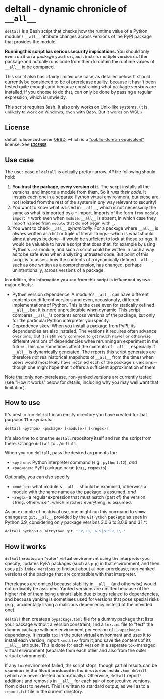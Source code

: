 <!-- SPDX-License-Identifier: 0BSD -->

# deltall - dynamic chronicle of `__all__`

`deltall` is a Bash script that checks how the runtime value of a Python
module's `__all__` attribute changes across versions of the PyPI package that
provides the module.

**Running this script has serious security implications.** You should only ever
run it on a package you trust, as it installs multiple versions of the package
and actually runs code from them to obtain the runtime values of `__all__` to
be compared.

This script also has a fairly limited use case, as detailed below. It should
currently be considered to be of prerelease quality, because it hasn't been
tested quite enough, and because constraining what package versions are
installed, if you choose to do that, can only be done by passing a regular
expression, which is unwieldy.

This script requires Bash. It also only works on Unix-like systems. (It is
unlikely to work on Windows, even with Bash. But it works on WSL.)

## License

deltall is licensed under [0BSD](https://spdx.org/licenses/0BSD.html), which is
a [“public-domain
equivalent”](https://en.wikipedia.org/wiki/Public-domain-equivalent_license)
license. See [**`LICENSE`**](LICENSE).

## Use case

The uses case of `deltall` is actually pretty narrow. *All* the following
should hold:

1. **You trust the package, every version of it.** The script installs all the
   versions, and imports a module from them. So it *runs their code*. It
   installs each one in a separate Python virtual environment, but these are
   not isolated from the rest of the system in *any* way relevant to security!
2. You want to know what is listed in `__all__`, which is not necessarily the
   same as what is imported by a `*` import. Imports of the form `from module
   import *` work even when `module.__all__` is absent, in which case they
   import names from `module` that do not begin with `_`.
3. You want to check `__all__` *dynamically*. For a package where `__all__` is
   always written as a list or tuple of literal strings--which is what should
   almost always be done--it would be sufficient to look at those strings. It
   would be valuable to have a script that does that, for example by using
   Python's `ast` module, and such a script could be written in such a way as
   to be safe even when analyzing untrusted code. But point of this script is
   to assess how the contents of a dynamically defined `__all__`, such as one
   written as a comprehension, has changed, perhaps unintentionally, across
   versions of a package.

In addition, the information you see from this script is influenced by two
major effects:

- Python version dependence. A module's `__all__` can have different contents
  on different versions and even, occasionally, different implementations of
  Python. This is the case even for statically defined `__all__`, but it is
  more unpredictable when dynamic. This script compares `__all__`'s contents
  across versions of the package, but only for the particular Python
  interpreter you specify.
- Dependency skew. When you install a package from PyPI, its dependencies are
  also installed. The versions it requires often advance over time, but it is
  still very common to get much newer or otherwise different versions of
  dependencies when rerunning an experiment in the future. This can sometimes
  affect the contents of `__all__`, especially if `__all__` is dynamically
  generated. The reports this script generates are therefore *not* real
  historical snapshots of `__all__` from the times when users would most likely
  have installed each of the package's versions--though one might hope that it
  offers a sufficient approximation of them.

Note that only non-prerelease, non-yanked versions are currently tested (see
"How it works" below for details, including why you may well want that
limitation).

## How to use

It's best to run `deltall` in an empty directory you have created for that
purpose. The syntax is:

```sh
deltall <python> <package> [<module>] [<regex>]
```

It's also fine to clone the `deltall` repository itself and run the script from
there. Change `deltall` to `./deltall`.

When you run `deltall`, pass the desired arguments for:

- `<python>`: Python interpreter command (e.g., `python3.12`), *and*
- `<package>`: PyPI package name (e.g., `requests`).

Optionally, you can also specify:

- `<module>`: what module's `__all__` should be examined, otherwise a module
  with the same name as the package is assumed, *and*
- `<regex>` a regular expression that must match (part of) the version string,
  otherwise `^`, which matches everything, is assumed.

As an example of nontrivial use, one might run this command to show changes to
`git.__all__` provided by the `GitPython` package as seen in Python 3.9,
considering only package versions 3.0.6 to 3.0.9 and 3.1.\*:

```sh
deltall python3.9 GitPython git '^3\.0\.[6-9]$|^3\.1\.'
```

## How it works

`deltall` creates an "outer" virtual environment using the interpreter you
specify, updates PyPA packages (such as `pip`) in that environment, and then
uses `pip index versions` to find out about all non-prerelease, non-yanked
versions of the package that are compatible with that interpreter.

Prereleases are omitted because stability in `__all__` (and otherwise) would
not ordinarily be assumed. Yanked versions are omitted because of the higher
risk of them being uninstallable due to bugs related to dependencies, and
because yanking is sometimes used for versions that pose special risks (e.g.,
accidentally listing a malicious dependency instead of the intended one).

`deltall` then creates a `pypackage.toml` file for a dummy package that lists
your package without a version constraint, and a `tox.ini` file to "test" the
dummy package with one environment per version of its `<package>` dependency.
It installs `tox` in the outer virtual environment and uses it to install each
version, import `<module>` from it, and save the contents of its `__all__`
attribute. This is done for each version in a separate `tox`-managed virtual
environment (separate from each other and also from the outer virtual
environment).

If any `tox` environment failed, the script stops, though partial results can
be examined in the files it produced in the directories inside `.tox-deltall`
(which are never deleted automatically). Otherwise, `deltall` reports additions
and removals in `__all__` for each pair of consecutive versions, from oldest to
newest. This is written to standard output, as well as to a `report.txt` file
in the current directory.
